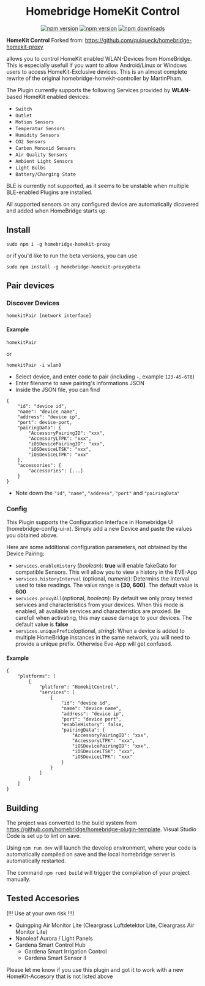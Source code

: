 <span align="center">

# Homebridge HomeKit Control

<a href="https://www.npmjs.com/package/homebridge-homekit-proxy"><img title="npm version" src="https://badgen.net/npm/v/homebridge-homekit-proxy?label=stable"></a>
<a href="https://www.npmjs.com/package/homebridge-homekit-proxy"><img title="npm version" src="https://badgen.net/npm/v/homebridge-homekit-proxy/beta?label=beta"></a>
<a href="https://www.npmjs.com/package/homebridge-homekit-proxy"><img title="npm downloads" src="https://badgen.net/npm/dt/homebridge-homekit-proxy"></a>

</span>

**HomeKit Control**
Forked from: https://github.com/quiqueck/homebridge-homekit-proxy

allows you to control HomeKit enabled WLAN-Devices from HomeBridge. This is especially usefull if you want to allow Android/Linux or Windows users to access HomeKit-Exclusive devices. This is an almost complete rewrite of the original homebridge-homekit-controller by MartinPham.

The Plugin currently supports the following Services provided by **WLAN**-based HomeKit enabled devices:

- `Switch`
- `Outlet`
- `Motion Sensors`
- `Temperatur Sensors`
- `Humidity Sensors`
- `CO2 Sensors`
- `Carbon Monoxid Sensors`
- `Air Quality Sensors`
- `Ambient Light Sensors`
- `Light Bulbs`
- `Battery/Charging State`

BLE is currently not supported, as it seems to be unstable when multiple BLE-enabled Plugins are installed.

All supported sensors on any configured device are automatically dicovered and added when HomeBridge starts up.

## Install

```
sudo npm i -g homebridge-homekit-proxy
```

or if you'd like to run the beta versions, you can use

```
sudo npm install -g homebridge-homekit-proxy@beta
```

## Pair devices

### Discover Devices

```
homekitPair [network interface]
```

#### Example

```
homekitPair
```

or

```
homekitPair -i wlan0
```

- Select device, and enter code to pair (including `-`, example `123-45-678`)
- Enter filename to save pairing's informations JSON
- Inside the JSON file, you can find

```
{
    "id": "device id",
    "name": "device name",
    "address": "device ip",
    "port": device-port,
    "pairingData": {
        "AccessoryPairingID": "xxx",
        "AccessoryLTPK": "xxx",
        "iOSDevicePairingID": "xxx",
        "iOSDeviceLTSK": "xxx",
        "iOSDeviceLTPK": "xxx"
    },
    "accessories": {
        "accessories": [...]
    }
}
```

- Note down the `"id"`, `"name"`, `"address"`, `"port"` and `"pairingData"`

### Config

This Plugin supports the Configuration Interface in Homebridge UI (homebridge-config-ui-x). Simply add a new Device and paste the values you obtained above.

Here are some additional configuration parameters, not obtained by the Device Pairing:

- `services.enableHistory` (_boolean_): **true** will enable fakeGato for compatible Sensors. This will allow you to view a history in the EVE-App
- `services.historyInterval` (optional, _numeric_): Determins the Interval used to take readings. The valus range is **[30, 600]**. The default value is **600**
- `services.proxyAll`(optional, _boolean_): By default we only proxy tested services and characteristics from your devices. When this mode is enabled, all available services and characteristics are proxied. Be carefull when activating, this may cause damage to your devices. The default value is **false**
- `services.uniquePrefix`(optional, _string_): When a device is added to multiple HomeBridge instances in the same network, you will need to provide a unique prefix. Otherwise Eve-App will get confused.

#### Example

```
{
    "platforms": [
        {
            "platform": "HomekitControl",
            "services": [
                {
                    "id": "device id",
                    "name": "device name",
                    "address": "device ip",
                    "port": "device port",
                    "enableHistory": false,
                    "pairingData": {
                        "AccessoryPairingID": "xxx",
                        "AccessoryLTPK": "xxx",
                        "iOSDevicePairingID": "xxx",
                        "iOSDeviceLTSK": "xxx",
                        "iOSDeviceLTPK": "xxx"
                    }
                }
            ]
        }
    ]
}
```

## Building

The project was converted to the build system from https://github.com/homebridge/homebridge-plugin-template. Visual Studio Code is set up to lint on save.

Using `npm run dev` will launch the develop environment, where your code is automatically compiled on save and the local homebridge server is automatically restarted.

The command `npm rund build` will trigger the compilation of your project manually.

## Tested Accesories

(!!! Use at your own risk !!!)

- Quingping Air Monitor Lite (Cleargrass Luftdetektor Lite, Cleargrass Air Monitor Lite)
- Nanoleaf Aurora / Light Panels
- Gardena Smart Control Hub
  - Gardena Smart Irrigation Control
  - Gardena Smart Sensor II

Please let me know if you use this plugin and got it to work with a new HomeKit-Accesory that is not listed above
